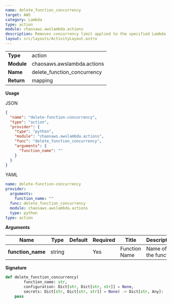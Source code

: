 ```yaml
---
name: delete_function_concurrency
target: AWS
category: Lambda
type: action
module: chaosaws.awslambda.actions
description: Removes concurrency limit applied to the specified Lambda
layout: src/layouts/ActivityLayout.astro
---
```


|            |                             |
| ---------- | --------------------------- |
| **Type**   | action                      |
| **Module** | chaosaws.awslambda.actions  |
| **Name**   | delete_function_concurrency |
| **Return** | mapping                     |

**Usage**

JSON

```json
{
  "name": "delete-function-concurrency",
  "type": "action",
  "provider": {
    "type": "python",
    "module": "chaosaws.awslambda.actions",
    "func": "delete_function_concurrency",
    "arguments": {
      "function_name": ""
    }
  }
}
```

YAML

```yaml
name: delete-function-concurrency
provider:
  arguments:
    function_name: ""
  func: delete_function_concurrency
  module: chaosaws.awslambda.actions
  type: python
type: action
```

**Arguments**

| Name              | Type   | Default | Required | Title         | Description          |
| ----------------- | ------ | ------- | -------- | ------------- | -------------------- |
| **function_name** | string |         | Yes      | Function Name | Name of the function |

**Signature**

```python
def delete_function_concurrency(
        function_name: str,
        configuration: Dict[str, Dict[str, str]] = None,
        secrets: Dict[str, Dict[str, str]] = None) -> Dict[str, Any]:
    pass

```
